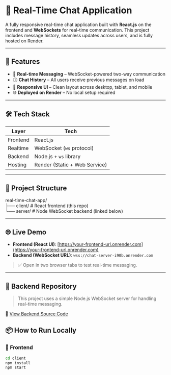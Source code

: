 # 💬 Real-Time Chat Application

A fully responsive real-time chat application built with **React.js** on the frontend and **WebSockets** for real-time communication. This project includes message history, seamless updates across users, and is fully hosted on Render.

---

## 🚀 Features

- 🔄 **Real-time Messaging** – WebSocket-powered two-way communication
- 🕓 **Chat History** – All users receive previous messages on load
- 📱 **Responsive UI** – Clean layout across desktop, tablet, and mobile
- 🌐 **Deployed on Render** – No local setup required

---

## 🛠 Tech Stack

| Layer     | Tech                     |
|-----------|--------------------------|
| Frontend  | React.js                 |
| Realtime  | WebSocket (`ws` protocol)|
| Backend   | Node.js + `ws` library   |
| Hosting   | Render (Static + Web Service) |

---

## 📁 Project Structure  
real-time-chat-app/  
├── client/ # React frontend (this repo)  
└── server/ # Node WebSocket backend (linked below)  

---

## 🌐 Live Demo

- **Frontend (React UI)**: [https://your-frontend-url.onrender.com](https://your-frontend-url.onrender.com)
- **Backend (WebSocket URL)**: `wss://chat-server-i90b.onrender.com`

> ✅ Open in two browser tabs to test real-time messaging.

---  
## 📂 Backend Repository

> This project uses a simple Node.js WebSocket server for handling real-time messaging.

🔗 [View Backend Source Code](https://github.com/anwar8983ali/chat-server)


## 📦 How to Run Locally

### 🔹 Frontend

```bash
cd client
npm install
npm start

